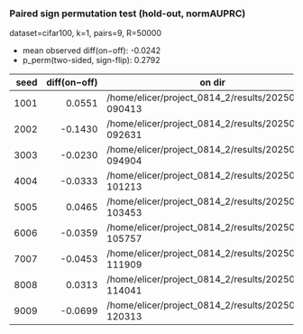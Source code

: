 ### Paired sign permutation test (hold-out, normAUPRC)

dataset=cifar100, k=1, pairs=9, R=50000

- mean observed diff(on−off): -0.0242
- p_perm(two-sided, sign-flip): 0.2792

| seed | diff(on−off) | on dir | off dir |
|---:|---:|---|---|
| 1001 | 0.0551 | /home/elicer/project_0814_2/results/20250820-090413 | /home/elicer/project_0814_2/results/20250820-122452 |
| 2002 | -0.1430 | /home/elicer/project_0814_2/results/20250820-092631 | /home/elicer/project_0814_2/results/20250820-124750 |
| 3003 | -0.0230 | /home/elicer/project_0814_2/results/20250820-094904 | /home/elicer/project_0814_2/results/20250820-131057 |
| 4004 | -0.0333 | /home/elicer/project_0814_2/results/20250820-101213 | /home/elicer/project_0814_2/results/20250820-133413 |
| 5005 | 0.0465 | /home/elicer/project_0814_2/results/20250820-103453 | /home/elicer/project_0814_2/results/20250820-135610 |
| 6006 | -0.0359 | /home/elicer/project_0814_2/results/20250820-105757 | /home/elicer/project_0814_2/results/20250820-141809 |
| 7007 | -0.0453 | /home/elicer/project_0814_2/results/20250820-111909 | /home/elicer/project_0814_2/results/20250820-144021 |
| 8008 | 0.0313 | /home/elicer/project_0814_2/results/20250820-114041 | /home/elicer/project_0814_2/results/20250820-150308 |
| 9009 | -0.0699 | /home/elicer/project_0814_2/results/20250820-120313 | /home/elicer/project_0814_2/results/20250820-152500 |
